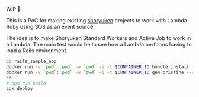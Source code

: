 WIP :construction_worker:

This is a PoC for making existing [shoryuken](https://github.com/phstc/shoryuken) projects to work with Lambda Ruby using SQS as an event source.

The idea is to make Shoryuken Standard Workers and Active Job to work in a Lambda. The main test would be to see how a Lambda performs having to load a Rails environment.


```sh
cd rails_sample_app
docker run -v `pwd`:`pwd` -w `pwd` -i -t $CONTAINER_ID bundle install --deployment --without development test
docker run -v `pwd`:`pwd` -w `pwd` -i -t $CONTAINER_ID gem pristine --all
cd ..
# npm run build
cdk deploy
```